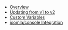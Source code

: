 * [Overview](overview.md)
* [Updating from v1 to v2](v1-to-v2-update.md)
* [Custom Variables](custom-vars.md)
* [joomla/console Integration](console-integration.md)
